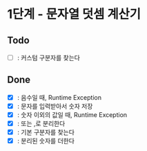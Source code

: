 # 1단계 - 문자열 덧셈 계산기

## Todo
- [ ] : 커스텀 구분자를 찾는다

## Done
- [x] : 음수일 때, Runtime Exception
- [x] : 문자를 입력받아서 숫자 저장
- [x] : 숫자 이외의 값일 때, Runtime Exception
- [x] : 또는 ,로 분리한다
- [x] : 기본 구분자를 찾는다
- [x] : 분리된 숫자를 더한다